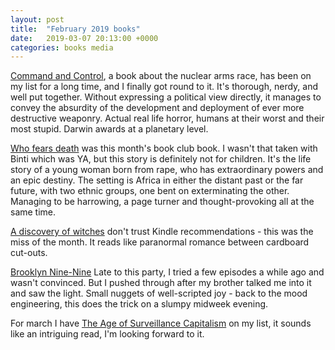 ```yaml
---
layout: post
title:  "February 2019 books"
date:   2019-03-07 20:13:00 +0000
categories: books media
---
```

[Command and Control](https://www.goodreads.com/book/show/6452798-command-and-control), a book about the nuclear arms race, has been on my list for a long time, and I finally got round to it.  It's thorough, nerdy, and well put together.  Without expressing a political view directly, it manages to convey the absurdity of the development and deployment of ever more destructive weaponry.  Actual real life horror, humans at their worst and their most stupid.  Darwin awards at a planetary level.

[Who fears death](https://www.goodreads.com/book/show/7767021-who-fears-death) was this month's book club book. I wasn't that taken with Binti which was YA, but this story is definitely not for children. It's the life story of a young woman born from rape, who has extraordinary powers and an epic destiny. The setting is Africa in either the distant past or the far future, with two ethnic groups, one bent on exterminating the other. Managing to be harrowing, a page turner and thought-provoking all at the same time.

[A discovery of witches](https://www.goodreads.com/book/show/8667848-a-discovery-of-witches) don't trust Kindle recommendations - this was the miss of the month. It reads like paranormal romance between cardboard cut-outs.

[Brooklyn Nine-Nine](https://en.wikipedia.org/wiki/Brooklyn_Nine-Nine)  Late to this party, I tried a few episodes a while ago and wasn't convinced.  But I pushed through after my brother talked me into it and saw the light.  Small nuggets of well-scripted joy - back to the mood engineering, this does the trick on a slumpy midweek evening.

For march I have [The Age of Surveillance Capitalism](https://www.goodreads.com/book/show/26195941-the-age-of-surveillance-capitalism) on my list, it sounds like an intriguing read, I'm looking forward to it.
